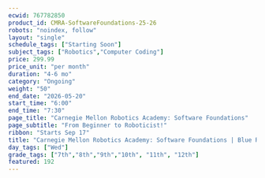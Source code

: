 ```yaml
---
ecwid: 767782850
product_id: CMRA-SoftwareFoundations-25-26
robots: "noindex, follow"
layout: "single"
schedule_tags: ["Starting Soon"]
subject_tags: ["Robotics","Computer Coding"]
price: 299.99
price_unit: "per month"
duration: "4-6 mo"
category: "Ongoing"
weight: "50"
end_date: "2026-05-20"
start_time: "6:00"
end_time: "7:30"
page_title: "Carnegie Mellon Robotics Academy: Software Foundations"
page_subtitle: "From Beginner to Roboticist!"
ribbon: "Starts Sep 17"
title: "Carnegie Mellon Robotics Academy: Software Foundations | Blue Ridge Boost"
day_tags: ["Wed"]
grade_tags: ["7th","8th","9th","10th", "11th", "12th"]
featured: 192
---
```

